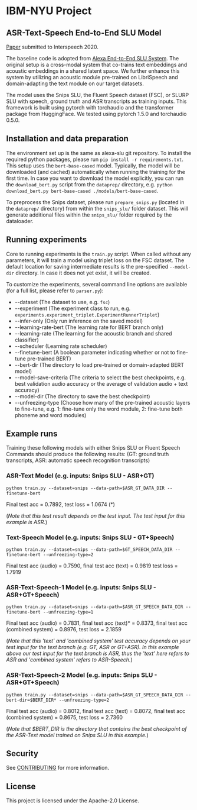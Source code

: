 # IBM-NYU Project
## ASR-Text-Speech End-to-End SLU Model

[Paper](https://arxiv.org/abs/2104.03842) submitted to Interspeech 2020.

The baseline code is adopted from [Alexa End-to-End SLU System](https://github.com/alexa/alexa-end-to-end-slu). 
The original setup is a cross-modal system that co-trains text embeddings and acoustic embeddings in a shared latent space.
We further enhance this system by utilizing an acoustic module pre-trained on LibriSpeech and domain-adapting the text module on our target datasets.

The model uses the Snips SLU, the Fluent Speech dataset (FSC), or SLURP SLU with speech, ground truth and ASR transcripts as training inputs.
This framework is built using pytorch with torchaudio and the transformer package from HuggingFace.
We tested using pytorch 1.5.0 and torchaudio 0.5.0.

## Installation and data preparation

The environment set up is the same as alexa-slu git repository.
To install the required python packages, please run `pip install -r requirements.txt`. This setup uses the `bert-base-cased` model.
Typically, the model will be downloaded (and cached) automatically when running the training for the first time.
In case you want to download the model explicitly, you can run the `download_bert.py` script from the `dataprep/` directory,
e.g. `python download_bert.py bert-base-cased ./models/bert-base-cased`. 

To preprocess the Snips dataset, please run `prepare_snips.py` (located in the `dataprep/` directory) from within the `snips_slu/` folder dataset.
This will generate additional files within the `snips_slu/` folder required by the dataloader.

## Running experiments

Core to running experiments is the `train.py` script.
When called without any parameters, it will train a model using triplet loss on the FSC dataset.
The default location for saving intermediate results is the pre-specified `--model-dir` directory.
In case it does not yet exist, it will be created.

To customize the experiments, several command line options are available (for a full list, please refer to `parser.py`):

* --dataset (The dataset to use, e.g. `fsc`)
* --experiment (The experiment class to run, e.g. `experiments.experiment_triplet.ExperimentRunnerTriplet`)
* --infer-only (Only run inference on the saved model)
* --learning-rate-bert (The learning rate for BERT branch only)
* --learning-rate (The learning for the acoustic branch and shared classifier)
* --scheduler (Learning rate scheduler)
* --finetune-bert (A boolean parameter indicating whether or not to fine-tune pre-trained BERT)
* --bert-dir (The directory to load pre-trained or domain-adapted BERT model)
* --model-save-criteria (The criteria to select the best checkpoints, e.g. best validation audio accuracy or the average of validation audio + text accuracy)
* --model-dir (The directory to save the best checkpoint)
* --unfreezing-type (Choose how many of the pre-trained acoustic layers to fine-tune, e.g. 1: fine-tune only the word module, 2: fine-tune both phoneme and word modules)

## Example runs

Training these following models with either Snips SLU or Fluent Speech Commands should produce the following results:
(GT: ground truth transcripts, ASR: automatic speech recognition transcripts)

### ASR-Text Model (e.g. inputs: Snips SLU - ASR+GT)

`python train.py --dataset=snips --data-path=$ASR_GT_DATA_DIR --finetune-bert` 

Final test acc = 0.7892, test loss = 1.0674 (*)

(*Note that this test result depends on the test input. The test input for this example is ASR.*)

### Text-Speech Model (e.g. inputs: Snips SLU - GT+Speech)

`python train.py --dataset=snips --data-path=$GT_SPEECH_DATA_DIR --finetune-bert --unfreezing-type=2`

Final test acc (audio) = 0.7590, final test acc (text) = 0.9819 test loss = 1.7919

### ASR-Text-Speech-1 Model (e.g. inputs: Snips SLU - ASR+GT+Speech)

`python train.py --dataset=snips --data-path=$ASR_GT_SPEECH_DATA_DIR --finetune-bert --unfreezing-type=1`

Final test acc (audio) = 0.7831, final test acc (text)* = 0.8373, final test acc (combined system) = 0.8976, test loss = 2.1859

(*Note that this 'text' and 'combined system' test accuracy depends on your test input for the text branch (e.g. GT, ASR or GT+ASR). 
In this example above our test input for the text branch is ASR, thus the 'text' here refers to ASR and 'combined system' refers to ASR-Speech.*)

### ASR-Text-Speech-2 Model (e.g. inputs: Snips SLU - ASR+GT+Speech)

`python train.py --dataset=snips --data-path=$ASR_GT_SPEECH_DATA_DIR --bert-dir=$BERT_DIR* --unfreezing-type=2`

Final test acc (audio) = 0.8012, final test acc (text) = 0.8072, final test acc (combined system) = 0.8675, test loss = 2.7360

(*Note that $BERT_DIR is the directory that contains the best checkpoint of the ASR-Text model trained on Snips SLU in this example.*)

## Security

See [CONTRIBUTING](CONTRIBUTING.md#security-issue-notifications) for more information.

## License

This project is licensed under the Apache-2.0 License.
